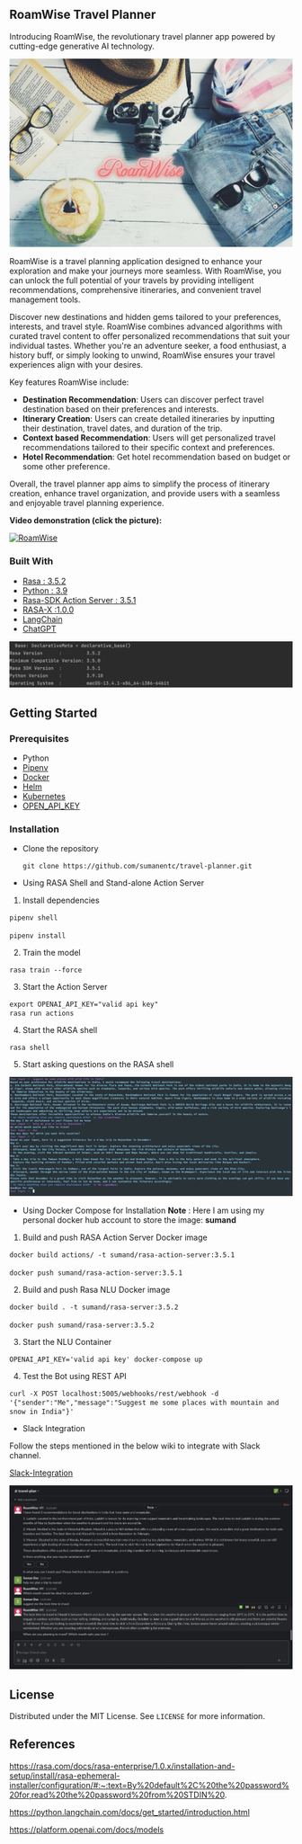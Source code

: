 ## RoamWise Travel Planner
Introducing RoamWise, the revolutionary travel planner app powered by cutting-edge generative AI technology.

![RoamWise](./images/roamWise.jpg)

RoamWise is a travel planning application designed to enhance your exploration and make your journeys more seamless. With RoamWise, you can unlock the full potential of your travels by providing intelligent recommendations, comprehensive itineraries, and convenient travel management tools.

Discover new destinations and hidden gems tailored to your preferences, interests, and travel style. RoamWise combines advanced algorithms with curated travel content to offer personalized recommendations that suit your individual tastes. Whether you're an adventure seeker, a food enthusiast, a history buff, or simply looking to unwind, RoamWise ensures your travel experiences align with your desires.

Key features RoamWise include:
* **Destination Recommendation**: Users can discover perfect travel destination based on their preferences and interests.
* **Itinerary Creation**: Users can create detailed itineraries by inputting their destination, travel dates, and duration of the trip.
* **Context based Recommendation**: Users will get personalized travel recommendations tailored to their specific context and preferences.
* **Hotel Recommendation**: Get hotel recommendation based on budget or some other preference.

Overall, the travel planner app aims to simplify the process of itinerary creation, enhance travel organization, and provide users with a seamless and enjoyable travel planning experience.

**Video demonstration (click the picture):**

[![RoamWise](./images/roamwise1.png)](https://youtu.be/P30QUiCsvRI)

### Built With

- [Rasa : 3.5.2 ](https://rasa.com/docs/rasa/)
- [Python : 3.9 ](https://www.python.org/)
- [Rasa-SDK Action Server : 3.5.1 ](https://rasa.com/docs/action-server)
- [RASA-X :1.0.0](https://rasa.com/docs/rasa-x/)
- [LangChain](https://python.langchain.com/docs/get_started/introduction.html)
- [ChatGPT](https://openai.com/blog/chatgpt)

![Vesion](./images/rasa-version.png)

## Getting Started

### Prerequisites

- Python
- [Pipenv](https://pypi.org/project/pipenv/)
- [Docker](https://docs.docker.com/engine/install/)
- [Helm](https://helm.sh/docs/intro/install/)
- [Kubernetes](https://kubernetes.io/docs/setup/)
- [OPEN_API_KEY](https://help.openai.com/en/articles/4936850-where-do-i-find-my-secret-api-key)


### Installation

- Clone the repository

  ```
  git clone https://github.com/sumanentc/travel-planner.git
  ```

- Using RASA Shell and Stand-alone Action Server

1. Install dependencies

  ```
  pipenv shell

  pipenv install
  ```

2. Train the model

  ```
  rasa train --force

  ```

3. Start the Action Server

  ```
  export OPENAI_API_KEY="valid api key"     
  rasa run actions

  ```

4. Start the RASA shell

  ```
  rasa shell 
  ```
5. Start asking questions on the RASA shell

![RASA-X ](./images/shell.png)

- Using Docker Compose for Installation
  **Note** : Here I am using my personal docker hub account to store the image: **sumand**


1. Build and push RASA Action Server Docker image

```commandline
docker build actions/ -t sumand/rasa-action-server:3.5.1

docker push sumand/rasa-action-server:3.5.1

```

2. Build and push Rasa NLU Docker image

```commandline
docker build . -t sumand/rasa-server:3.5.2

docker push sumand/rasa-server:3.5.2
```

3. Start the NLU Container

```commandline
OPENAI_API_KEY='valid api key' docker-compose up

```

4. Test the Bot using REST API

```buildoutcfg
curl -X POST localhost:5005/webhooks/rest/webhook -d '{"sender":"Me","message":"Suggest me some places with mountain and snow in India"}'

```

- Slack Integration

Follow the steps mentioned in the below wiki to integrate with Slack channel.

[Slack-Integration](https://rasa.com/docs/rasa/connectors/slack/)

![Slack](./images/slack.png)

## License

Distributed under the MIT License. See `LICENSE` for more information.

## References

https://rasa.com/docs/rasa-enterprise/1.0.x/installation-and-setup/install/rasa-ephemeral-installer/configuration/#:~:text=By%20default%2C%20the%20password%20for,read%20the%20password%20from%20STDIN%20.

https://python.langchain.com/docs/get_started/introduction.html

https://platform.openai.com/docs/models


